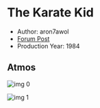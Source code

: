 # The Karate Kid

* Author: aron7awol
* [Forum Post](https://www.avsforum.com/threads/bass-eq-for-filtered-movies.2995212/post-57910990)
* Production Year: 1984

## Atmos

![img 0](https://i.imgur.com/zlUAm6n.jpg)

![img 1](https://i.imgur.com/YCYIO7I.png)

